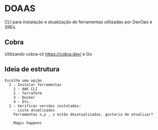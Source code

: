 # DOAAS

CLI para instalação e atualização de ferramentas utilizadas por DevOps e SREs.


## Cobra

Utilizando cobra-cli https://cobra.dev/ e Go

## Ideia de estrutura

```
Escolha uma opção
  1 - Instalar ferramentas
    1 - AWS CLI
    2 - Terraform
    3 - Docker 
    4 - Etc..
  2 - Verificar versões instaladas:
    - Lista atualizados
    Ferramentas x,y , z estão desatualziadas, gostaria de atualizar?

    Magic happens
```  

  
